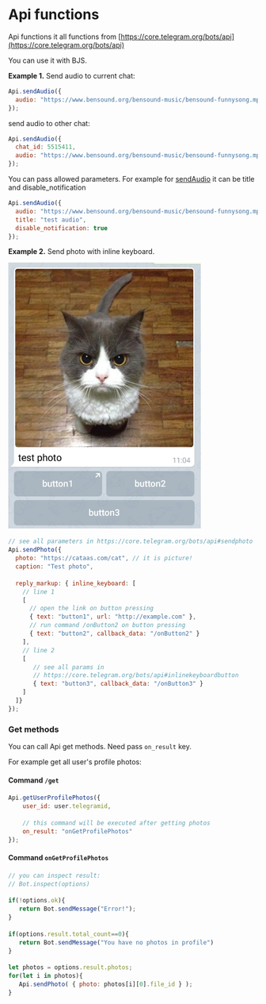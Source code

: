 # Api functions

Api functions it all functions from [https://core.telegram.org/bots/api](https://core.telegram.org/bots/api)

You can use it with BJS. 

**Example 1.** Send audio to current chat:

```javascript
Api.sendAudio({
  audio: "https://www.bensound.org/bensound-music/bensound-funnysong.mp3"
});

```

send audio to other chat: 

```javascript
Api.sendAudio({
  chat_id: 5515411,
  audio: "https://www.bensound.org/bensound-music/bensound-funnysong.mp3"
});

```



You can pass allowed parameters. For example for [sendAudio](https://core.telegram.org/bots/api#sendaudio) it can be title and disable\_notification

```javascript
Api.sendAudio({
  audio: "https://www.bensound.org/bensound-music/bensound-funnysong.mp3"
  title: "test audio",
  disable_notification: true
});
```

**Example 2.** Send photo with inline keyboard.

![](../.gitbook/assets/image%20%2823%29.png)

```javascript
// see all parameters in https://core.telegram.org/bots/api#sendphoto
Api.sendPhoto({
  photo: "https://cataas.com/cat", // it is picture!
  caption: "Test photo",

  reply_markup: { inline_keyboard: [
    // line 1
    [
      // open the link on button pressing
      { text: "button1", url: "http://example.com" },
      // run command /onButton2 on button pressing
      { text: "button2", callback_data: "/onButton2" }
    ],
    // line 2
    [
       // see all params in
       // https://core.telegram.org/bots/api#inlinekeyboardbutton
       { text: "button3", callback_data: "/onButton3" }
    ]
  ]}
});
```

### Get methods

You can call Api get methods. Need pass `on_result` key. 

For example get all user's profile photos:

#### Command `/get`

```javascript
Api.getUserProfilePhotos({
    user_id: user.telegramid,
    
    // this command will be executed after getting photos
    on_result: "onGetProfilePhotos"
});
```

#### 

#### Command `onGetProfilePhotos`

```javascript
// you can inspect result:
// Bot.inspect(options) 

if(!options.ok){
   return Bot.sendMessage("Error!");
}

if(options.result.total_count==0){
   return Bot.sendMessage("You have no photos in profile")
}

let photos = options.result.photos;
for(let i in photos){
   Api.sendPhoto( { photo: photos[i][0].file_id } );
}

```






